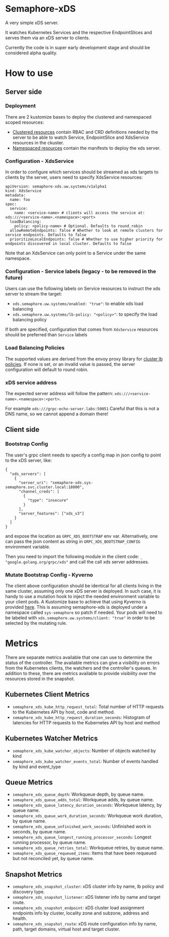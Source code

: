 # Semaphore-xDS

A very simple xDS server.

It watches Kubernetes Services and the respective EndpointSlices and serves them
via an xDS server to clients.

Currently the code is in super early development stage and should be considered
alpha quality.

# How to use

## Server side

### Deployment

There are 2 kustomize bases to deploy the clustered and namespaced scoped
resources:
- [Clustered resources](./deploy/kustomize/cluster/) contain RBAC and CRD
  definitions needed by the server to be able to watch Service, EndpointSlice
  and XdsService resources in the ckuster.
- [Namespaced resources](./deploy/kustomize/namespaced/) contain the manifests
  to deploy the xds server.

### Configuration - XdsService

In order to configure which services should be streamed as xds targets to
clients by the server, users need to specify XdsService resources:
```
apiVersion: semaphore-xds.uw.systems/v1alpha1
kind: XdsService
metadata:
  name: foo
spec:
  service:
    name: <service-name> # clients will access the service at: xds:///<service-name>.<namespace>:<port>
  loadBalancing:
    policy: <policy-name> # Optional. Defaults to round_robin
  allowRemoteEndpoints: false # Whether to look at remote clusters for service endpoints. Defaults to false
  prioritizeLocalEndpoints: false # Whether to use higher priority for endpoints discovered in local cluster. Defaults to false
```

Note that an XdsService can only point to a Service under the same namespace.

### Configuration - Service labels (legacy - to be removed in the future)

Users can use the following labels on Service resources to instruct the xds
server to stream the target:
- `xds.semaphore.uw.systems/enabled: "true"`: to enable xds load balancing
- `xds.semaphore.uw.systems/lb-policy: "<policy>"`: to specify the load
  balancing policy

If both are specified, configuration that comes from `XdsService` resources
should be preferred than `Service` labels

### Load Balancing Policies

The supported values are derived from the envoy proxy library for [cluster lb
policies](https://pkg.go.dev/github.com/envoyproxy/go-control-plane/envoy/config/cluster/v3#Cluster_LbPolicy).
If none is set, or an invalid value is passed, the server configuration will
default to round robin.

### xDS service address

The expected server address will follow the pattern:
`xds:///<service-name>.<namespace>:<port>`.

For example `xds:///grpc-echo-server.labs:50051`
Careful that this is not a DNS name, so we cannot append a domain there!

## Client side

### Bootstrap Config

The user's grpc client needs to specify a config map in json config to point to
the xDS server, like:
```
{
  "xds_servers": [
    {
      "server_uri": "semaphore-xds.sys-semaphore.svc.cluster.local:18000",
      "channel_creds": [
        {
          "type": "insecure"
        }
      ],
      "server_features": ["xds_v3"]          
    }
  ]
}
```
and expose the location as `GRPC_XDS_BOOTSTRAP` env var. Alternatively, one can
pass the json content as string in `GRPC_XDS_BOOTSTRAP_CONFIG` environment
variable.

Then you need to import the following module in the client code:
`_ "google.golang.org/grpc/xds"` and call the call xds server addresses.

### Mutate Bootstrap Config - Kyverno

The client above configuration should be identical for all clients living in the
same cluster, assuming only one xDS server is deployed. In such case, it is
handy to use a mutation hook to inject the needed environment variable to your
client pods. A Kustomize base to achieve that using Kyverno is provided [here](
./deploy/kustomize/kyverno/mutate/). This is assuming semaphore-xds is deployed
under a namespace called `sys-semaphore` so patch if needed. Your pods will need
to be labeled with `xds.semaphore.uw.systems/client: "true"` in order to be
selected by the mutating rule.

# Metrics

There are separate metrics available that one can use to determine the status
of the controller. The available metrics can give a visibility on errors from
the Kubernetes clients, the watchers and the controller's queues. In addition to
these, there are metrics available to provide visibility over the resources
stored in the snapshot.

## Kubernetes Client Metrics

- `semaphore_xds_kube_http_request_total`: Total number of HTTP requests to the
  Kubernetes API by host, code and method.
- `semaphore_xds_kube_http_request_duration_seconds`: Histogram of latencies for
  HTTP requests to the Kubernetes API by host and method

## Kubernetes Watcher Metrics

- `semaphore_xds_kube_watcher_objects`: Number of objects watched by kind
- `semaphore_xds_kube_watcher_events_total`: Number of events handled by kind
  and event_type

## Queue Metrics

- `semaphore_xds_queue_depth`: Workqueue depth, by queue name.
- `semaphore_xds_queue_adds_total`: Workqueue adds, by queue name.
- `semaphore_xds_queue_latency_duration_seconds`: Workqueue latency, by queue
  name.
- `semaphore_xds_queue_work_duration_seconds`: Workqueue work duration, by queue
  name.
- `semaphore_xds_queue_unfinished_work_seconds`: Unfinished work in seconds, by
  queue name.
- `semaphore_xds_queue_longest_running_processor_seconds`: Longest running
  processor, by queue name.
- `semaphore_xds_queue_retries_total`: Workqueue retries, by queue name.
- `semaphore_xds_queue_requeued_items`: Items that have been requeued but not
  reconciled yet, by queue name.

## Snapshot Metrics

- `semaphore_xds_snapshot_cluster`: xDS cluster info by name, lb policy and
  discovery type.
- `semaphore_xds_snapshot_listener`: xDS listener info by name and target route.
- `semaphore_xds_snapshot_endpoint`: xDS cluster load assignment endpoints info
  by cluster, locality zone and subzone, address and health.
- `semaphore_xds_snapshot_route`: xDS route configuration info by name, path,
  target domains, virtual host and target cluster.
